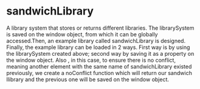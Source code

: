 # sandwichLibrary

A library system that stores or returns different libraries. The librarySystem is saved on the window object, from which it can be globally accessed.Then, an example library called sandwichLibrary is designed. Finally, the example library can be loaded in 2 ways. First way is by using the librarySystem created above; second way by saving it as a property on the window object. Also , in this case, to ensure there is no conflict, meaning another element with the same name of sandwichLibrary existed previously, we create a noConflict function which will return our sandwich llibrary and the previous one will be saved on the window object.

